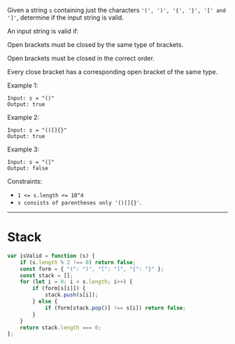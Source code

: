 Given a string `s` containing just the characters `'(', ')', '{', '}', '[' and ']'`, determine if the input string is valid.

An input string is valid if:

Open brackets must be closed by the same type of brackets.

Open brackets must be closed in the correct order.

Every close bracket has a corresponding open bracket of the same type.

Example 1:

```
Input: s = "()"
Output: true
```

Example 2:

```
Input: s = "()[]{}"
Output: true
```

Example 3:

```
Input: s = "(]"
Output: false
```

Constraints:

-   `1 <= s.length <= 10^4`
-   `s consists of parentheses only '()[]{}'`.

---

# Stack

```js
var isValid = function (s) {
    if (s.length % 2 !== 0) return false;
    const form = { "(": ")", "[": "]", "{": "}" };
    const stack = [];
    for (let i = 0; i < s.length; i++) {
        if (form[s[i]]) {
            stack.push(s[i]);
        } else {
            if (form[stack.pop()] !== s[i]) return false;
        }
    }
    return stack.length === 0;
};
```
